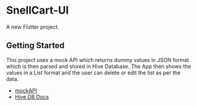 # SnellCart-UI

A new Flutter project.

## Getting Started

This project uses a mock API which returns dummy values in JSON format which is then parsed and stored in Hive Database.
The App then shows the values in a List format and the user can delete or edit the list as per the data.


- [mockAPI](https://mockapi.io/)
- [Hive DB Docs](https://mockapi.io/)

